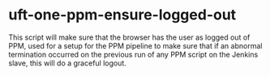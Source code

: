 # uft-one-ppm-ensure-logged-out
This script will make sure that the browser has the user as logged out of PPM, used for a setup for the PPM pipeline to make sure that if an abnormal termination occurred on the previous run of any PPM script on the Jenkins slave, this will do a graceful logout.
